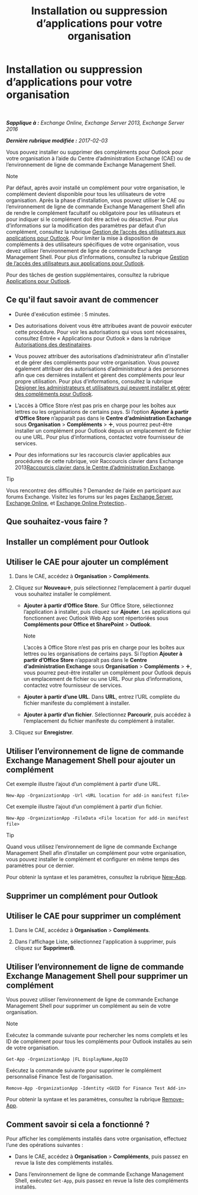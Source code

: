 ﻿---
title: 'Installation ou suppression d’applications pour votre organisation'
TOCTitle: Installation ou suppression d’applications pour votre organisation
ms:assetid: 112f3ef7-9943-4a1e-8a42-e08e8e9f67f4
ms:mtpsurl: https://technet.microsoft.com/fr-fr/library/JJ943752(v=EXCHG.150)
ms:contentKeyID: 52062939
ms.date: 04/27/2018
mtps_version: v=EXCHG.150
ms.translationtype: HT
---

# Installation ou suppression d’applications pour votre organisation

 

_**Sapplique à :** Exchange Online, Exchange Server 2013, Exchange Server 2016_

_**Dernière rubrique modifiée :** 2017-02-03_

Vous pouvez installer ou supprimer des compléments pour Outlook pour votre organisation à l’aide du Centre d’administration Exchange (CAE) ou de l’environnement de ligne de commande Exchange Management Shell.

> [!NOTE]
> Par défaut, après avoir installé un complément pour votre organisation, le complément devient disponible pour tous les utilisateurs de votre organisation. Après la phase d’installation, vous pouvez utiliser le CAE ou l’environnement de ligne de commande Exchange Management Shell afin de rendre le complément facultatif ou obligatoire pour les utilisateurs et pour indiquer si le complément doit être activé ou désactivé. Pour plus d’informations sur la modification des paramètres par défaut d’un complément, consultez la rubrique <a href="manage-user-access-to-add-ins-for-outlook-exchange-online-help.md">Gestion de l’accès des utilisateurs aux applications pour Outlook</a>. Pour limiter la mise à disposition de compléments à des utilisateurs spécifiques de votre organisation, vous devez utiliser l’environnement de ligne de commande Exchange Management Shell. Pour plus d’informations, consultez la rubrique <a href="manage-user-access-to-add-ins-for-outlook-exchange-online-help.md">Gestion de l’accès des utilisateurs aux applications pour Outlook</a>.


Pour des tâches de gestion supplémentaires, consultez la rubrique [Applications pour Outlook](add-ins-for-outlook-exchange-2013-help.md).

## Ce qu'il faut savoir avant de commencer

  - Durée d'exécution estimée : 5 minutes.

  - Des autorisations doivent vous être attribuées avant de pouvoir exécuter cette procédure. Pour voir les autorisations qui vous sont nécessaires, consultez Entrée « Applications pour Outlook » dans la rubrique [Autorisations des destinataires](recipients-permissions-exchange-2013-help.md).

  - Vous pouvez attribuer des autorisations d’administrateur afin d’installer et de gérer des compléments pour votre organisation. Vous pouvez également attribuer des autorisations d’administrateur à des personnes afin que ces dernières installent et gèrent des compléments pour leur propre utilisation. Pour plus d’informations, consultez la rubrique [Désigner les administrateurs et utilisateurs qui peuvent installer et gérer des compléments pour Outlook](specify-the-administrators-and-users-who-can-install-and-manage-add-ins-for-outlook-exchange-2013-help.md).

  - L’accès à Office Store n’est pas pris en charge pour les boîtes aux lettres ou les organisations de certains pays. Si l’option **Ajouter à partir d’Office Store** n’apparaît pas dans le **Centre d’administration Exchange** sous **Organisation** \> **Compléments** \> ![Icône Ajouter](images/JJ218640.c1e75329-d6d7-4073-a27d-498590bbb558(EXCHG.150).gif "Icône Ajouter"), vous pourrez peut-être installer un complément pour Outlook depuis un emplacement de fichier ou une URL. Pour plus d’informations, contactez votre fournisseur de services.

  - Pour des informations sur les raccourcis clavier applicables aux procédures de cette rubrique, voir Raccourcis clavier dans Exchange 2013[Raccourcis clavier dans le Centre d’administration Exchange](keyboard-shortcuts-in-the-exchange-admin-center-exchange-online-protection-help.md).

> [!TIP]
> Vous rencontrez des difficultés ? Demandez de l’aide en participant aux forums Exchange. Visitez les forums sur les pages <a href="https://go.microsoft.com/fwlink/p/?linkid=60612">Exchange Server</a>, <a href="https://go.microsoft.com/fwlink/p/?linkid=267542">Exchange Online</a>, et <a href="https://go.microsoft.com/fwlink/p/?linkid=285351">Exchange Online Protection</a>..


## Que souhaitez-vous faire ?

## Installer un complément pour Outlook

## Utiliser le CAE pour ajouter un complément

1.  Dans le CAE, accédez à **Organisation** \> **Compléments**.

2.  Cliquez sur **Nouveau**![Icône Ajouter](images/JJ218640.c1e75329-d6d7-4073-a27d-498590bbb558(EXCHG.150).gif "Icône Ajouter"), puis sélectionnez l’emplacement à partir duquel vous souhaitez installer le complément.
    
      - **Ajouter à partir d’Office Store**. Sur Office Store, sélectionnez l’application à installer, puis cliquez sur **Ajouter**. Les applications qui fonctionnent avec Outlook Web App sont répertoriées sous **Compléments pour Office et SharePoint** \> **Outlook**.
        
        > [!NOTE]
        > L’accès à Office Store n’est pas pris en charge pour les boîtes aux lettres ou les organisations de certains pays. Si l’option <strong>Ajouter à partir d’Office Store</strong> n’apparaît pas dans le <strong>Centre d’administration Exchange</strong> sous <strong>Organisation</strong> &gt; <strong>Compléments</strong> &gt; <img src="images/JJ218640.c1e75329-d6d7-4073-a27d-498590bbb558(EXCHG.150).gif" title="Icône Ajouter" alt="Icône Ajouter" />, vous pourrez peut-être installer un complément pour Outlook depuis un emplacement de fichier ou une URL. Pour plus d’informations, contactez votre fournisseur de services.
    
      - **Ajouter à partir d’une URL**. Dans **URL**, entrez l’URL complète du fichier manifeste du complément à installer.
    
      - **Ajouter à partir d’un fichier**. Sélectionnez **Parcourir**, puis accédez à l’emplacement du fichier manifeste du complément à installer.

3.  Cliquez sur **Enregistrer**.

## Utiliser l’environnement de ligne de commande Exchange Management Shell pour ajouter un complément

Cet exemple illustre l’ajout d’un complément à partir d’une URL.

    New-App -OrganizationApp -Url <URL location for add-in manifest file>

Cet exemple illustre l’ajout d’un complément à partir d’un fichier.

    New-App -OrganizationApp -FileData <File location for add-in manifest file>

> [!TIP]
> Quand vous utilisez l’environnement de ligne de commande Exchange Management Shell afin d’installer un complément pour votre organisation, vous pouvez installer le complément et configurer en même temps des paramètres pour ce dernier.


Pour obtenir la syntaxe et les paramètres, consultez la rubrique [New-App](https://technet.microsoft.com/fr-fr/library/jj218722\(v=exchg.150\)).

## Supprimer un complément pour Outlook

## Utiliser le CAE pour supprimer un complément

1.  Dans le CAE, accédez à **Organisation** \> **Compléments**.

2.  Dans l'affichage Liste, sélectionnez l'application à supprimer, puis cliquez sur **Supprimer**![Icône Supprimer](images/Dd979797.14f639f6-61e8-4418-bbfb-0db14de9d2f5(EXCHG.150).gif "Icône Supprimer").

## Utiliser l’environnement de ligne de commande Exchange Management Shell pour supprimer un complément

Vous pouvez utiliser l’environnement de ligne de commande Exchange Management Shell pour supprimer un complément au sein de votre organisation.

> [!NOTE]
> Exécutez la commande suivante pour rechercher les noms complets et les ID de complément pour tous les compléments pour Outlook installés au sein de votre organisation.


    Get-App -OrganizationApp |FL DisplayName,AppID

Exécutez la commande suivante pour supprimer le complément personnalisé Finance Test de l’organisation.

    Remove-App -OrganizationApp -Identity <GUID for Finance Test Add-in>

Pour obtenir la syntaxe et les paramètres, consultez la rubrique [Remove-App](https://technet.microsoft.com/fr-fr/library/jj218709\(v=exchg.150\)).

## Comment savoir si cela a fonctionné ?

Pour afficher les compléments installés dans votre organisation, effectuez l’une des opérations suivantes :

  - Dans le CAE, accédez à **Organisation** \> **Compléments**, puis passez en revue la liste des compléments installés.

  - Dans l’environnement de ligne de commande Exchange Management Shell, exécutez `Get-App`, puis passez en revue la liste des compléments installés.

